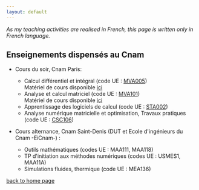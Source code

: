 ```yaml
---
layout: default
---
```


_As my teaching activities are realised in French, this page is written only in French language._

## Enseignements dispensés au Cnam

* Cours du soir, Cnam Paris:  
  * Calcul différentiel et intégral (code UE : [MVA005](http://formation.cnam.fr/rechercher-par-discipline/calcul-differentiel-et-integral-208544.kjsp))  
Matériel de cours disponible [ici](http://maths.cnam.fr/spip.php?article318)  
  * Analyse et calcul matriciel (code UE : [MVA101](http://formation.cnam.fr/rechercher-par-discipline/analyse-et-calcul-matriciel-208548.kjsp))  
Matériel de cours disponible [ici](http://maths.cnam.fr/spip.php?article416)  
  * Apprentissage des logiciels de calcul (code UE : [STA002](http://formation.cnam.fr/rechercher-par-discipline/apprentissage-des-logiciels-de-calcul-1004085.kjsp))  
  * Analyse numérique matricielle et optimisation, Travaux pratiques (code UE : [CSC106](http://formation.cnam.fr/rechercher-par-discipline/analyse-numerique-matricielle-et-optimisation-travaux-pratiques-207977.kjsp))  
  
* Cours alternance, Cnam Saint-Denis (DUT et Ecole d'ingénieurs du Cnam -EiCnam-) :  
  * Outils mathématiques (codes UE : MAA111, MAA118)  
  * TP d'initiation aux méthodes numériques (codes UE : USMES1, MAA11A)  
  * Simulations fluides, thermique (code UE : MEA136)  

[back to home page](./)
